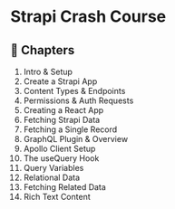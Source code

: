 # Strapi Crash Course

## 📖 Chapters

1. Intro & Setup
1. Create a Strapi App
1. Content Types & Endpoints
1. Permissions & Auth Requests
1. Creating a React App
1. Fetching Strapi Data
1. Fetching a Single Record
1. GraphQL Plugin & Overview
1. Apollo Client Setup
1. The useQuery Hook
1. Query Variables
1. Relational Data
1. Fetching Related Data
1. Rich Text Content
